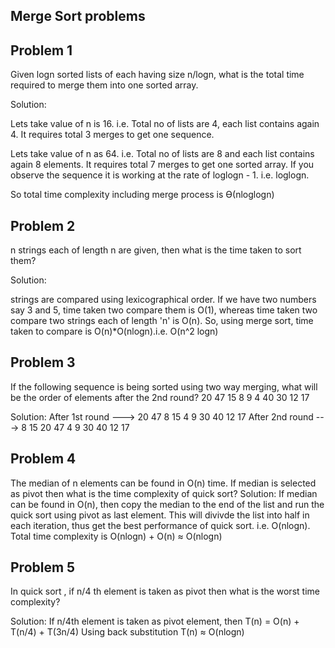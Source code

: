 Merge Sort problems
-------------------

Problem 1
---------
Given logn sorted lists of each having size n/logn, what is the total time required to merge them into one sorted array.

Solution:

Lets take value of n is 16. i.e. Total no of lists are 4, each list contains again 4. It requires total 3 merges to get one sequence.

Lets take value of n as 64. i.e. Total no of lists are 8 and each list contains again 8 elements. It requires total 7 merges to get one sorted array. If you observe the sequence it is working at the rate of loglogn - 1. i.e. loglogn.

So total time complexity including merge process is  ϴ(nloglogn)

Problem 2
---------
n strings each of length n are given, then what is the time taken to sort them?

Solution:

strings are compared using lexicographical order. If we have two numbers say 3 and 5, time taken two compare them is O(1), whereas time taken two compare two strings each of length 'n' is O(n). So, using merge sort, time taken to compare is O(n)*O(nlogn).i.e. O(n^2 logn)

Problem 3
---------
If the following sequence is being sorted using two way merging, what will be the order of elements after the 2nd round?
20 47 15 8 9 4 40 30 12 17

Solution:
After 1st round ---> 20 47    8  15    4 9     30 40   12  17
After 2nd round ---> 8 15 20 47        4 9 30 40       12  17

Problem 4
---------
The median of n elements can be found in O(n) time. If median is selected as pivot then what is the time complexity of quick sort?
Solution:
If median can be found in O(n), then copy the median to the end of the list and run the quick sort using pivot as last element. This will divivde the list into half in each iteration, thus get the best performance of quick sort. i.e. O(nlogn). Total time complexity is O(nlogn) + O(n) ≈ O(nlogn)

Problem 5
---------
In quick sort , if n/4 th element is taken as pivot then what is the worst time complexity?

Solution: If n/4th element is taken as pivot element, then T(n) = O(n) + T(n/4) + T(3n/4)
Using back substitution T(n) ≈ O(nlogn)

